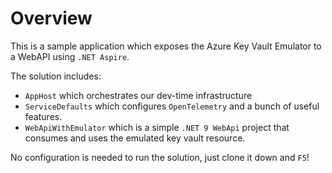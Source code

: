 # Overview

This is a sample application which exposes the Azure Key Vault Emulator to a WebAPI using `.NET Aspire`.

The solution includes:

- `AppHost` which orchestrates our dev-time infrastructure
- `ServiceDefaults` which configures `OpenTelemetry` and a bunch of useful features.
- `WebApiWithEmulator` which is a simple `.NET 9 WebApi` project that consumes and uses the emulated key vault resource.

No configuration is needed to run the solution, just clone it down and `F5`!